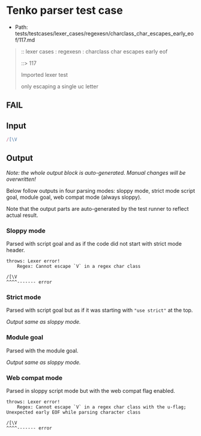# Tenko parser test case

- Path: tests/testcases/lexer_cases/regexesn/charclass_char_escapes_early_eof/117.md

> :: lexer cases : regexesn : charclass char escapes early eof
>
> ::> 117
>
> Imported lexer test
>
> only escaping a single uc letter

## FAIL

## Input

`````js
/[\V
`````

## Output

_Note: the whole output block is auto-generated. Manual changes will be overwritten!_

Below follow outputs in four parsing modes: sloppy mode, strict mode script goal, module goal, web compat mode (always sloppy).

Note that the output parts are auto-generated by the test runner to reflect actual result.

### Sloppy mode

Parsed with script goal and as if the code did not start with strict mode header.

`````
throws: Lexer error!
    Regex: Cannot escape `V` in a regex char class

/[\V
^^^^------- error
`````

### Strict mode

Parsed with script goal but as if it was starting with `"use strict"` at the top.

_Output same as sloppy mode._

### Module goal

Parsed with the module goal.

_Output same as sloppy mode._

### Web compat mode

Parsed in sloppy script mode but with the web compat flag enabled.

`````
throws: Lexer error!
    Regex: Cannot escape `V` in a regex char class with the u-flag; Unexpected early EOF while parsing character class

/[\V
^^^^------- error
`````

